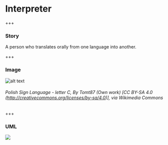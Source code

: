 # Interpreter

+++

### Story 


A person who translates orally from one language into another.


+++

### Image 


![alt text](http://www.design-patterns-stories.com/assets/img/image/interpreter.jpg "Polish Sign Language - letter C")  
######  Polish Sign Language - letter C, By Tomt87 (Own work) [CC BY-SA 4.0 (http://creativecommons.org/licenses/by-sa/4.0)], via Wikimedia Commons



+++

### UML 
[![](http://www.design-patterns-stories.com/assets/img/uml/interpreter.png)](http://www.design-patterns-stories.com/assets/img/uml/interpreter.png)

